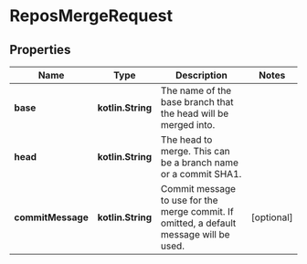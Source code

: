 
# ReposMergeRequest

## Properties
Name | Type | Description | Notes
------------ | ------------- | ------------- | -------------
**base** | **kotlin.String** | The name of the base branch that the head will be merged into. | 
**head** | **kotlin.String** | The head to merge. This can be a branch name or a commit SHA1. | 
**commitMessage** | **kotlin.String** | Commit message to use for the merge commit. If omitted, a default message will be used. |  [optional]



